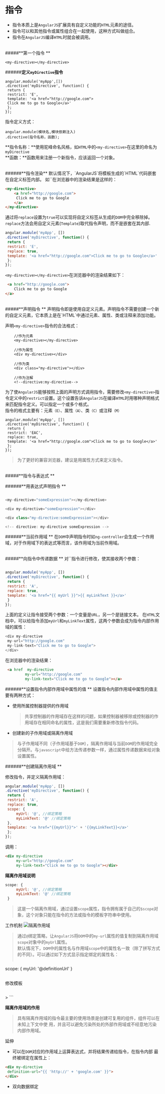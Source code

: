 # 指令

- 指令本质上是`AngularJS`扩展具有自定义功能的`HTML`元素的途径。  
- 指令可以和其他指令或属性组合在一起使用，这种方式叫做组合。
- 指令在`AngularJS`编译`HTML`时就会被调用。

<br>
#####**第一个指令 **

```
<my-directive></my-directive>
```

######**定义`myDirective`指令**
```
angular.module('myApp',[])
.directive('myDirective', function() {
 return {
 restrict: 'E',
 template: '<a href="http://google.com">
 Click me to go to Google</a>'
 };
});
```

指令定义方式：

```
angular.module(模块名,模块依赖注入)
.directive(指令名称，函数);
```
**指令名称：**使用驼峰命名风格，如`HTML`中的`<my-directive>`在这里的命名为`myDirective`  
**函数：**函数用来注册一个新指令，应该返回一个对象。

<br>
######**指令渲染**
默认情况下，`AngularJS`将模板生成的`HTML`代码嵌套在自定义标签内部。
如`<my-directive></my-directive>`在浏览器中的渲染结果是这样的：

```html
<my-directive>
    <a href="http://google.com">
     Click me to go to Google
    </a>
</my-directive>
```

通过将`replace`设置为`true`可以实现将自定义标签从生成的`DOM`中完全移除掉。`replace`方法会用自定义元素(`Template`)取代指令声明，而不是嵌套在其内部.

```javascript
angular.module('myApp', [])
.directive('myDirective', function() {
 return {
 restrict: 'E',
 replace: true,
 template: '<a href="http://google.com">Click me to go to Google</a>'
 };
});
```
`<my-directive></my-directive>`在浏览器中的渲染结果如下：

```html
 <a href="http://google.com">
    Click me to go to Google
</a>
```

<br>
#####**声明指令 **
声明指令即是使用自定义元素。声明指令不需要创建一个新的自定义元素，它本质上是在`HTML`中通过元素、属性、类或注释来添加功能。

声明`<my-directive>`指令的合法格式：

```
    //作为元素
    <my-directive></my-directive>
    
    //作为属性
    <div my-directive></div>
    
    //作为类
    <div class="my-directive"></div>
    
    //作为注解
    <!--directive:my-directive-->
```
为了使`AngularJS`能够按照上面的声明方式调用指令，需要修改`<my-directive>`指令定义中的`restrict`设置。这个设置告诉`AngularJS`在编译`HTML`时用哪种声明格式来匹配指令定义。可以指定一个或多个格式。  
指令的格式主要有：元素`（E）`、属性`（A）`、类`（C）`或注释`（M）`

```
angular.module('myApp', [])
.directive('myDirective', function() {
 return {
 restrict: 'EAC',
 replace: true,
 template: '<a href="http://google.com">Click me to go to Google</a>'
 };
});
```
>为了更好的兼容浏览器，建议是用属性方式来定义指令。

<br>
#####**指令与表达式 **

######**用表达式声明指令 **
```javascript

<my-directive="someExpression"></my-directive>

<div my-directive="someExpression"></div>

<div class="my-directive:someExpression"></div>

<!-- directive: my-directive someExpression -->
```
######**当前作用域 **
在`DOM`中声明指令时如`ng-controller`会生成一个作用域，对于作用域下的表达式等而言，该作用域为当前作用域。

<br>
#####**向指令中传递数据 **
对`<my-directive>`指令进行修改，使其接收两个参数：

```javascript

angular.module('myApp', [])
.directive('myDirective', function() {
 return {
 restrict: 'A',
 replace: true,
 template: '<a href="{{ myUrl }}">{{ myLinkText }}</a>'
 }
});

```

上面的定义让指令接受两个参数：一个变量是`URL`，另一个是链接文本。
在`HTML`文档中，可以给指令添加`myUrl`和`myLinkText`属性，这两个参数会成为指令内部作用域的属性：

```javascript
<div my-directive
 my-url="http://google.com"
 my-link-text="Click me to go to Google">
</div>
```

在浏览器中的渲染结果：

```html
 <a href  my-directive
         my-url="http://google.com"
         my-link-text="Click me to go to Google"></a>
```

######**设置指令内部作用域中属性的值 **
设置指令内部作用域中属性的值主要有两种方式：
* 使用所属控制器提供的作用域
  >共享控制器的作用域存在这样的问题，如果控制器被移除或控制器的作用域存在相同命名的属性，这是我们需要重新修改指令代码。
*  创建新的子作用域或隔离作用域
  > 与子作用域不同（子作用域基于`DOM`），隔离作用域与当前`DOM`的作用域完全分隔开。与`javascript`中给方法传递参数一样，通过属性传递数据来给对象设置属性。
  

######**创建隔离作用域 **

修改指令，并定义隔离作用域：
```javascript
angular.module('myApp', [])
.directive('myDirective', function() {
 return {
 restrict: 'A',
 replace: true,
 scope: {
     myUrl: '@', //绑定策略
     myLinkText: '@' //绑定策略
 },
 template: '<a href="{{myUrl}}">' + '{{myLinkText}}</a>'
 };
});
```
调用：

```html
<div my-directive
     my-url="http://google.com"
     my-link-text="Click me to go to Google"></div>
```

**隔离作用域说明**

```javascript
scope: {
     myUrl: '@', //绑定策略
     myLinkText: '@' //绑定策略
 }
```
>这是一个隔离作用域，通过设置`scope`属性，指令拥有属于自己的`$scope`对象，这个对象只能在指令的方法或指令的模板字符串中使用。

工作机制
![隔离作用域](指令.png)

>通过`@`绑定策略，让`AngularJS`将`DOM`中的`my-url`属性的值复制到隔离作用域`scope`对象中的`myUrl`属性。  
默认情况下，`DOM`中的属性名与作用域`scope`中的属性名一致（除了拼写方式的不同）。可以通过如下方式显示指定绑定的属性名：
> ```javascript
scope: {
    myUrl: '@definitionUrl'
}
> ```
修改模板
> ```html
<div my-directive
 definition-url="url">
</div>
> ```

**隔离作用域的作用**  
>具有隔离作用域的指令最主要的使用场景是创建可复用的组件，组件可以在未知上下文中使
用，并且可以避免污染所处的外部作用域或不经意地污染内部作用域。

延伸  
* 可以在`DOM`对应的作用域上运算表达式，并将结果传递给指令，在指令内部
最终被绑定在属性上：
```html
<div my-directive
 definition-url="{{ 'http://' + 'google.com' }}">
</div>
```
* 双向数据绑定
